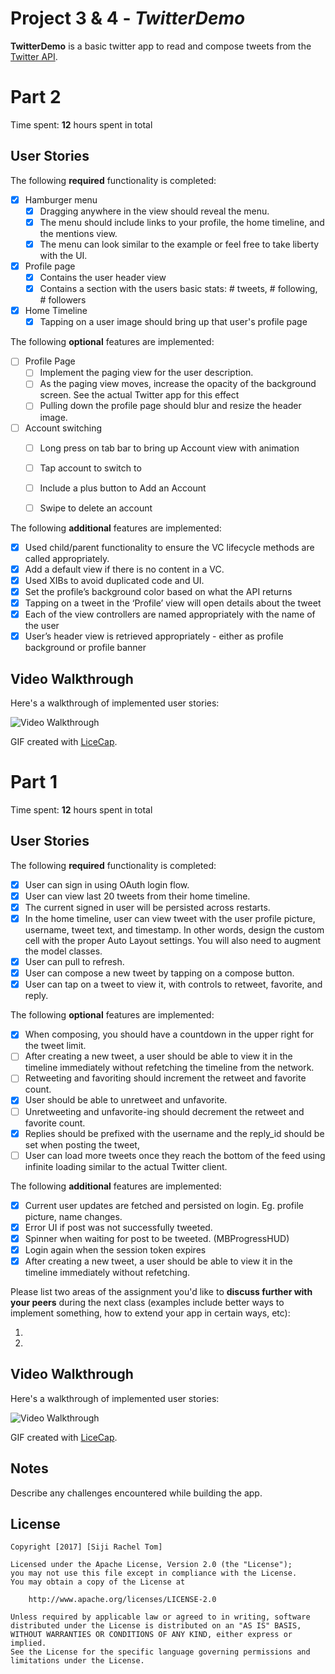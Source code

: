 # Project 3 & 4 - *TwitterDemo*

**TwitterDemo** is a basic twitter app to read and compose tweets from the [Twitter API](https://apps.twitter.com/).

# Part 2 

Time spent: **12** hours spent in total

## User Stories

The following **required** functionality is completed:

- [x] Hamburger menu
   - [x] Dragging anywhere in the view should reveal the menu.
   - [x] The menu should include links to your profile, the home timeline, and the mentions view.
   - [x] The menu can look similar to the example or feel free to take liberty with the UI.
- [x] Profile page
   - [x] Contains the user header view
   - [x] Contains a section with the users basic stats: # tweets, # following, # followers
- [x] Home Timeline
   - [x] Tapping on a user image should bring up that user's profile page

The following **optional** features are implemented:

- [ ] Profile Page
   - [ ] Implement the paging view for the user description.
   - [ ] As the paging view moves, increase the opacity of the background screen. See the actual Twitter app for this effect
   - [ ] Pulling down the profile page should blur and resize the header image.
- [ ] Account switching
   - [ ] Long press on tab bar to bring up Account view with animation
   - [ ] Tap account to switch to
   - [ ] Include a plus button to Add an Account
   - [ ] Swipe to delete an account


The following **additional** features are implemented:

- [x] Used child/parent functionality to ensure the VC lifecycle methods are called appropriately.
- [x] Add a default view if there is no content in a VC.
- [x] Used XIBs to avoid duplicated code and UI.
- [x] Set the profile’s background color based on what the API returns
- [x] Tapping on a tweet in the ‘Profile’ view will open details about the tweet
- [x] Each of the view controllers are named appropriately with the name of the user
- [x] User’s header view is retrieved appropriately - either as profile background or profile banner

## Video Walkthrough

Here's a walkthrough of implemented user stories:

<img src='https://user-images.githubusercontent.com/1326734/31322689-6298a80c-ac51-11e7-8a7d-4a63bca57651.gif' title='Video Walkthrough' width='' alt='Video Walkthrough' />

GIF created with [LiceCap](http://www.cockos.com/licecap/).


# Part 1

Time spent: **12** hours spent in total

## User Stories

The following **required** functionality is completed:

- [x] User can sign in using OAuth login flow.
- [x] User can view last 20 tweets from their home timeline.
- [x] The current signed in user will be persisted across restarts.
- [x] In the home timeline, user can view tweet with the user profile picture, username, tweet text, and timestamp.  In other words, design the custom cell with the proper Auto Layout settings.  You will also need to augment the model classes.
- [x] User can pull to refresh.
- [x] User can compose a new tweet by tapping on a compose button.
- [x] User can tap on a tweet to view it, with controls to retweet, favorite, and reply.

The following **optional** features are implemented:

- [x] When composing, you should have a countdown in the upper right for the tweet limit.
- [ ] After creating a new tweet, a user should be able to view it in the timeline immediately without refetching the timeline from the network.
- [ ] Retweeting and favoriting should increment the retweet and favorite count.
- [x] User should be able to unretweet and unfavorite. 
- [ ] Unretweeting and unfavorite-ing should decrement the retweet and favorite count.
- [x] Replies should be prefixed with the username and the reply_id should be set when posting the tweet,
- [ ] User can load more tweets once they reach the bottom of the feed using infinite loading similar to the actual Twitter client.

The following **additional** features are implemented:

- [x] Current user updates are fetched and persisted on login. Eg. profile picture, name changes.
- [x] Error UI if post was not successfully tweeted.
- [x] Spinner when waiting for post to be tweeted. (MBProgressHUD)
- [x] Login again when the session token expires
- [x] After creating a new tweet, a user should be able to view it in the timeline immediately without refetching.

Please list two areas of the assignment you'd like to **discuss further with your peers** during the next class (examples include better ways to implement something, how to extend your app in certain ways, etc):

1.
2.

## Video Walkthrough

Here's a walkthrough of implemented user stories:

<img src='https://user-images.githubusercontent.com/1326734/31063111-08f555d2-a6e5-11e7-830f-7c22f45cbf56.gif' title='Video Walkthrough' width='' alt='Video Walkthrough' />

GIF created with [LiceCap](http://www.cockos.com/licecap/).

## Notes

Describe any challenges encountered while building the app.

## License

    Copyright [2017] [Siji Rachel Tom]

    Licensed under the Apache License, Version 2.0 (the "License");
    you may not use this file except in compliance with the License.
    You may obtain a copy of the License at

        http://www.apache.org/licenses/LICENSE-2.0

    Unless required by applicable law or agreed to in writing, software
    distributed under the License is distributed on an "AS IS" BASIS,
    WITHOUT WARRANTIES OR CONDITIONS OF ANY KIND, either express or implied.
    See the License for the specific language governing permissions and
    limitations under the License.
